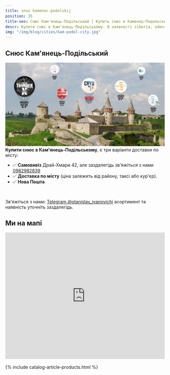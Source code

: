 ```yaml
---
title: snus kamenec-podolskij
position: 35
title-seo: Снюс Кам'янець-Подільський | Купить снюс в Каменец-Подольский
descr: Купити снюс в Кам'янець-Подільському. В наявності siberia, odens, lyft, thunder, general, faff, corvus та інші. Самовивіз, доставка по місту.
img: "/img/blog/cities/kam-podol-city.jpg"
---
```


<section class="mb-4">
	<h1>Снюс Кам'янець-Подільський</h1>
	<div class="row">
		<div class="col-md-7">
			<img class="img-fluid" src="/img/blog/cities/kam-podol-city.jpg" alt="Снюс Каменец-Подольский">
		</div>
		<div class="col-md-5">
			<strong>Купити снюс в Кам'янець-Подільському</strong>, є три варіанти доставки по місту:
			<ul>
				<li>✅ <b>Самовивіз</b> Драй-Хмари 42, але заздалегідь зв'яжіться з нами <a href="tel:+380982982839" title="позвонить">0982982839</a></li>
				<li>✅ <b>Доставка по місту</b> (ціна залежить від району, таксі або кур'єр).</li>
				<li>✅ <b>Нова Пошта</b></li>
			</ul><br>
			<p>Зв'яжіться з нами: <a href="//t.me/stanislav_ivanovichj" target="_blank" title="Telegram"><i class="icon-telegram"></i>Telegram @stanislav_ivanovichj</a> асортимент та наявність уточніть заздалегідь.</p>
		</div>
	</div>
	<div class="mt-3">
		<h2>Ми на мапі</h2>
		<div class="row">
			<iframe src="https://www.google.com/maps/embed?pb=!1m14!1m8!1m3!1d2634.7126809199417!2d26.5906374!3d48.6727374!3m2!1i1024!2i768!4f13.1!3m3!1m2!1s0x4733b87aa97b315d%3A0xb2bc8386de4fce59!2z0YPQu9C40YbQsCDQlNGA0LDQuS3QpdC80LDRgNGLLCA0Miwg0JrQsNC80LXQvdC10YYt0J_QvtC00L7Qu9GM0YHQutC40LksINCl0LzQtdC70YzQvdC40YbQutCw0Y8g0L7QsdC70LDRgdGC0YwsIDMyMzAx!5e0!3m2!1sru!2sua!4v1621459370862!5m2!1sru!2sua" width="100%" height="400" style="border:0;" allowfullscreen="" loading="lazy"></iframe>
		</div>
	</div>
</section>

{% include catalog-article-products.html %}
